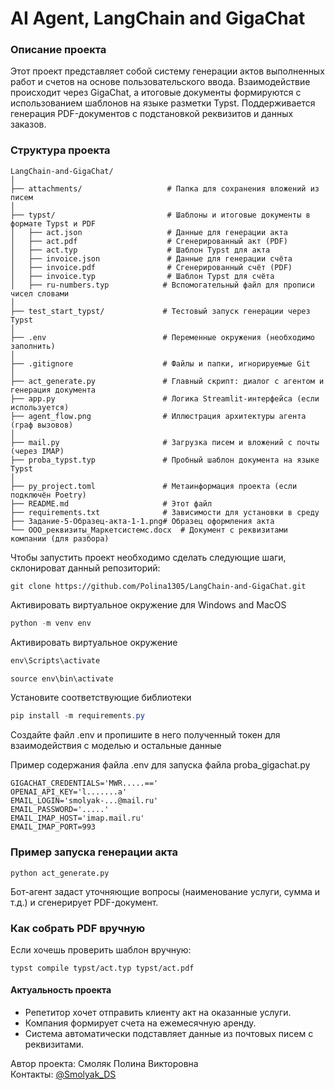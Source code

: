 # AI Agent,  LangChain and GigaChat


### Описание проекта
Этот проект представляет собой систему генерации актов выполненных работ и счетов на основе пользовательского ввода. Взаимодействие происходит через GigaChat, а итоговые документы формируются с использованием шаблонов на языке разметки Typst. Поддерживается генерация PDF-документов с подстановкой реквизитов и данных заказов.

### Структура проекта
```
LangChain-and-GigaChat/
│
├── attachments/                   # Папка для сохранения вложений из писем
│
├── typst/                         # Шаблоны и итоговые документы в формате Typst и PDF
│   ├── act.json                   # Данные для генерации акта
│   ├── act.pdf                    # Сгенерированный акт (PDF)
│   ├── act.typ                    # Шаблон Typst для акта
│   ├── invoice.json               # Данные для генерации счёта
│   ├── invoice.pdf                # Сгенерированный счёт (PDF)
│   ├── invoice.typ                # Шаблон Typst для счёта
│   ├── ru-numbers.typ            # Вспомогательный файл для прописи чисел словами
│
├── test_start_typst/             # Тестовый запуск генерации через Typst
│
├── .env                          # Переменные окружения (необходимо заполнить)
│
├── .gitignore                    # Файлы и папки, игнорируемые Git
│
├── act_generate.py               # Главный скрипт: диалог с агентом и генерация документа
├── app.py                        # Логика Streamlit-интерфейса (если используется)
├── agent_flow.png                # Иллюстрация архитектуры агента (граф вызовов)
│
├── mail.py                       # Загрузка писем и вложений с почты (через IMAP)
├── proba_typst.typ               # Пробный шаблон документа на языке Typst
│
├── py_project.toml               # Метаинформация проекта (если подключён Poetry)
├── README.md                     # Этот файл
├── requirements.txt              # Зависимости для установки в среду
├── Задание-5-Образец-акта-1-1.png# Образец оформления акта
└── ООО_реквизиты_Маркетсистемс.docx  # Документ с реквизитами компании (для разбора)
```

Чтобы запустить проект необходимо сделать следующие шаги, склонироват данный репозиторий:
```
git clone https://github.com/Polina1305/LangChain-and-GigaChat.git
```
Активировать виртуальное окружение для Windows and MacOS
```powershell
python -m venv env
```

Активировать виртуальное окружение

```powershell (Windows)
env\Scripts\activate
```
```powershell (MacOS)
source env\bin\activate
```

Установите соответствующие библиотеки
```powershell
pip install -m requirements.py
```

Cоздайте файл .env и пропишите в него полученный токен для взаимодействия с моделью и остальные данные 

Пример содержания файла .env для запуска файла proba_gigachat.py

```
GIGACHAT_CREDENTIALS='MWR.....=='
OPENAI_API_KEY='l.......a'
EMAIL_LOGIN='smolyak-...@mail.ru'
EMAIL_PASSWORD='.....'
EMAIL_IMAP_HOST='imap.mail.ru'
EMAIL_IMAP_PORT=993
```

### Пример запуска генерации акта

```
python act_generate.py
```
Бот-агент задаст уточняющие вопросы (наименование услуги, сумма и т.д.) и сгенерирует PDF-документ.

### Как собрать PDF вручную

Если хочешь проверить шаблон вручную:
```
typst compile typst/act.typ typst/act.pdf
```

#### Актуальность проекта

- Репетитор хочет отправить клиенту акт на оказанные услуги.
- Компания формирует счета на ежемесячную аренду.
- Система автоматически подставляет данные из почтовых писем с реквизитами.

Автор проекта: Смоляк Полина Викторовна  
Контакты: [@Smolyak_DS](https://t.me/Smolyak_DS)